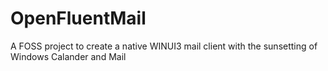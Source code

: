 # OpenFluentMail

A FOSS project to create a native WINUI3 mail client with the sunsetting of Windows Calander and Mail
